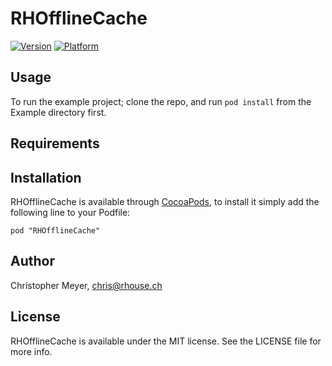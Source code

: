 # RHOfflineCache

[![Version](http://cocoapod-badges.herokuapp.com/v/RHOfflineCache/badge.png)](http://cocoadocs.org/docsets/RHOfflineCache)
[![Platform](http://cocoapod-badges.herokuapp.com/p/RHOfflineCache/badge.png)](http://cocoadocs.org/docsets/RHOfflineCache)

## Usage

To run the example project; clone the repo, and run `pod install` from the Example directory first.

## Requirements

## Installation

RHOfflineCache is available through [CocoaPods](http://cocoapods.org), to install
it simply add the following line to your Podfile:

    pod "RHOfflineCache"

## Author

Christopher Meyer, chris@rhouse.ch

## License

RHOfflineCache is available under the MIT license. See the LICENSE file for more info.

